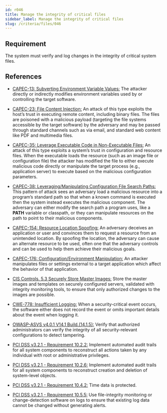 ```yaml
---
id: r046
title: Manage the integrity of critical files
sidebar_label: Manage the integrity of critical files
slug: /criteria/files/046
---
```


## Requirement

The system must verify and log changes
in the integrity of critical system files.

## References

- [CAPEC-13: Subverting Environment Variable Values:](https://capec.mitre.org/data/definitions/13.html)
The attacker directly or indirectly modifies environment variables
used by or controlling the target software.

- [CAPEC-23: File Content Injection:](https://capec.mitre.org/data/definitions/23.html)
An attack of this type exploits the host’s trust in executing remote content,
including binary files. The files are poisoned with a malicious payload
(targeting the file systems accessible by the target software) by the adversary
and may be passed through standard channels such as via email,
and standard web content like PDF and multimedia files.

- [CAPEC-35: Leverage Executable Code in Non-Executable Files:](https://capec.mitre.org/data/definitions/35.html)
An attack of this type exploits a system’s trust in configuration
and resource files. When the executable loads the resource
(such as an image file or configuration file) the attacker has modified
the file to either execute malicious code directly
or manipulate the target process (e.g., application server)
to execute based on the malicious configuration parameters.

- [CAPEC-38: Leveraging/Manipulating Configuration File Search Paths:](https://capec.mitre.org/data/definitions/38.html)
This pattern of attack sees an adversary load a malicious resource
into a program’s standard path so that when a known command is executed
then the system instead executes the malicious component.
The adversary can either modify the search path a program uses,
like a **PATH** variable or classpath, or they can manipulate resources
on the path to point to their malicious components.

- [CAPEC-154: Resource Location Spoofing:](https://capec.mitre.org/data/definitions/154.html)
An adversary deceives an application or user
and convinces them to request a resource from an unintended location.
By spoofing the location, the adversary can cause an alternate resource
to be used, often one that the adversary controls
and can be used to help them achieve their malicious goals.

- [CAPEC-176: Configuration/Environment Manipulation:](https://capec.mitre.org/data/definitions/176.html)
An attacker manipulates files or settings external to a target application
which affect the behavior of that application.

- [CIS Controls. 5.3 Securely Store Master Images:](https://www.cisecurity.org/controls/)
Store the master images and templates on securely configured servers,
validated with integrity monitoring tools, to ensure that
only authorized changes to the images are possible.

- [CWE-778: Insufficient Logging:](https://cwe.mitre.org/data/definitions/778.html)
When a security-critical event occurs, the software either does not record
the event or omits important details about the event when logging it.

- [OWASP-ASVS v4.0.1 V14.1 Build.(14.1.5):](https://owasp.org/www-project-application-security-verification-standard/)
Verify that authorized administrators can verify the integrity
of all security-relevant configurations to detect tampering.

- [PCI DSS v3.2.1 - Requirement 10.2.2:](https://www.pcisecuritystandards.org/documents/PCI_DSS_v3-2-1.pdf)
Implement automated audit trails for all system components to reconstruct
all actions taken by any individual with root or administrative privileges.

- [PCI DSS v3.2.1 - Requirement 10.2.6:](https://www.pcisecuritystandards.org/documents/PCI_DSS_v3-2-1.pdf)
Implement automated audit trails for all system components
to reconstruct creation and deletion of system-level objects.

- [PCI DSS v3.2.1 - Requirement 10.4.2:](https://www.pcisecuritystandards.org/documents/PCI_DSS_v3-2-1.pdf)
Time data is protected.

- [PCI DSS v3.2.1 - Requirement 10.5.5:](https://www.pcisecuritystandards.org/documents/PCI_DSS_v3-2-1.pdf)
Use file-integrity monitoring or change-detection software on logs to ensure
that existing log data cannot be changed without generating alerts.
